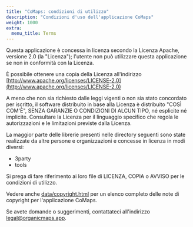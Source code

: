 ```yaml
---
title: "CoMaps: condizioni di utilizzo"
description: "Condizioni d'uso dell'applicazione CoMaps"
weight: 1000
extra:
  menu_title: Terms
---
```


Questa applicazione è concessa in licenza secondo la Licenza Apache, versione 2.0 (la "Licenza");
l'utente non può utilizzare questa applicazione se non in conformità con la Licenza.

È possibile ottenere una copia della Licenza all'indirizzo [http://www.apache.org/licenses/LICENSE-2.0](http://www.apache.org/licenses/LICENSE-2.0)

A meno che non sia richiesto dalle leggi vigenti o non sia stato concordato per iscritto, il software distribuito
in base alla Licenza è distribuito "COSÌ COM'È", SENZA GARANZIE O
CONDIZIONI DI ALCUN TIPO, né esplicite né implicite. Consultare la Licenza per il
linguaggio specifico che regola le autorizzazioni e le limitazioni previste dalla Licenza.

La maggior parte delle librerie presenti nelle directory seguenti sono state realizzate da altre persone
e organizzazioni e concesse in licenza in modi diversi:

- 3party
- tools

Si prega di fare riferimento ai loro file di LICENZA, COPIA o AVVISO per le condizioni di utilizzo.

Vedere anche [data/copyright.html](https://github.com/organicmaps/organicmaps/blob/master/data/copyright.html)
per un elenco completo delle note di copyright per l'applicazione CoMaps.

Se avete domande o suggerimenti, contattateci all'indirizzo [legal@organicmaps.app](mailto:legal@organicmaps.app).
